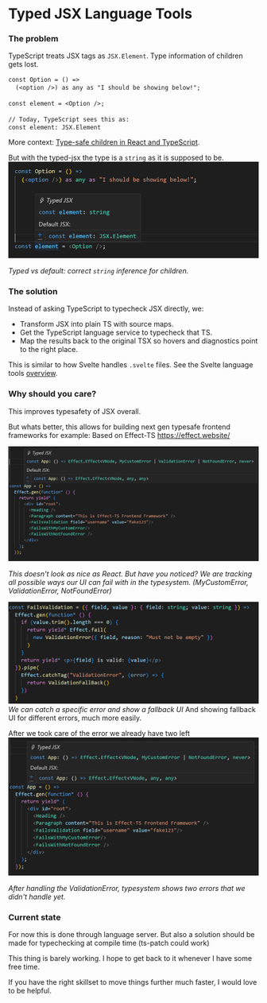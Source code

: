 # Typed JSX Language Tools

### The problem
TypeScript treats JSX tags as `JSX.Element`. Type information of children gets lost.

```tsx
const Option = () =>
  (<option />) as any as "I should be showing below!";

const element = <Option />;

// Today, TypeScript sees this as:
const element: JSX.Element
```
More context: [Type-safe children in React and TypeScript](https://www.totaltypescript.com/type-safe-children-in-react-and-typescript).


But with the typed-jsx the type is a `string` as it is supposed to be.
![test](images/option-typed-vs-default.png)

_Typed vs default: correct `string` inference for children._

### The solution
Instead of asking TypeScript to typecheck JSX directly, we:
- Transform JSX into plain TS with source maps.
- Get the TypeScript language service to typecheck that TS.
- Map the results back to the original TSX so hovers and diagnostics point to the right place.

This is similar to how Svelte handles `.svelte` files. See the Svelte language tools [overview](https://github.com/sveltejs/language-tools/blob/master/docs/internal/overview.md).


### Why should you care?
This improves typesafety of JSX overall.

But whats better, this allows for building next gen typesafe frontend frameworks
for example: Based on Effect-TS https://effect.website/

![Effect-TS-framework](images/app-global-errors.png)

_This doesn't look as nice as React. But have you noticed? We are tracking all
possible ways our UI can fail with in the typesystem. (MyCustomError, ValidationError, NotFoundError)_


![show-fallback](images/catch-specific-error.png)
_We can catch a specific error and show a fallback UI_
And showing fallback UI for different errors, much
more easily.

After we took care of the error we already have two left
![two-errors-left](images/app-after-catching-error.png)

_After handling the ValidationError, typesystem shows two errors that we didn't handle yet._

### Current state
For now this is done through language server. But also a solution should be made
for typechecking at compile time (ts-patch could work)

This thing is barely working. I hope to get back to it whenever I have some free time.

If you have the right skillset to move things further much faster, I would love to be helpful.